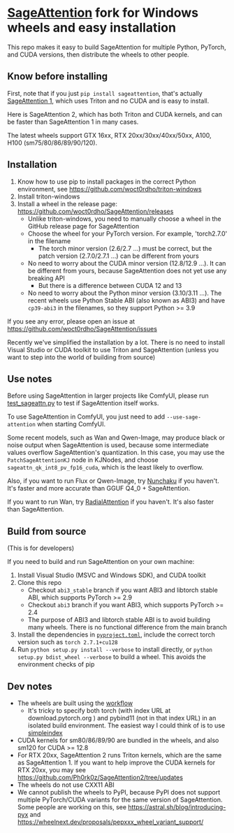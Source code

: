 # [SageAttention](https://github.com/thu-ml/SageAttention) fork for Windows wheels and easy installation

This repo makes it easy to build SageAttention for multiple Python, PyTorch, and CUDA versions, then distribute the wheels to other people.

## Know before installing

First, note that if you just `pip install sageattention`, that's actually [SageAttention 1](https://pypi.org/project/sageattention/#history), which uses Triton and no CUDA and is easy to install.

Here is SageAttention 2, which has both Triton and CUDA kernels, and can be faster than SageAttention 1 in many cases.

The latest wheels support GTX 16xx, RTX 20xx/30xx/40xx/50xx, A100, H100 (sm75/80/86/89/90/120). 

## Installation

1. Know how to use pip to install packages in the correct Python environment, see https://github.com/woct0rdho/triton-windows
2. Install triton-windows
3. Install a wheel in the release page: https://github.com/woct0rdho/SageAttention/releases
    * Unlike triton-windows, you need to manually choose a wheel in the GitHub release page for SageAttention
    * Choose the wheel for your PyTorch version. For example, 'torch2.7.0' in the filename
        * The torch minor version (2.6/2.7 ...) must be correct, but the patch version (2.7.0/2.7.1 ...) can be different from yours
    * No need to worry about the CUDA minor version (12.8/12.9 ...). It can be different from yours, because SageAttention does not yet use any breaking API
        * But there is a difference between CUDA 12 and 13
    * No need to worry about the Python minor version (3.10/3.11 ...). The recent wheels use Python Stable ABI (also known as ABI3) and have `cp39-abi3` in the filenames, so they support Python >= 3.9

If you see any error, please open an issue at https://github.com/woct0rdho/SageAttention/issues

Recently we've simplified the installation by a lot. There is no need to install Visual Studio or CUDA toolkit to use Triton and SageAttention (unless you want to step into the world of building from source)

## Use notes

Before using SageAttention in larger projects like ComfyUI, please run [test_sageattn.py](https://github.com/woct0rdho/SageAttention/blob/main/tests/test_sageattn.py) to test if SageAttention itself works.

To use SageAttention in ComfyUI, you just need to add `--use-sage-attention` when starting ComfyUI.

Some recent models, such as Wan and Qwen-Image, may produce black or noise output when SageAttention is used, because some intermediate values overflow SageAttention's quantization. In this case, you may use the `PatchSageAttentionKJ` node in KJNodes, and choose `sageattn_qk_int8_pv_fp16_cuda`, which is the least likely to overflow.

Also, if you want to run Flux or Qwen-Image, try [Nunchaku](https://github.com/mit-han-lab/ComfyUI-nunchaku) if you haven't. It's faster and more accurate than GGUF Q4_0 + SageAttention.

If you want to run Wan, try [RadialAttention](https://github.com/woct0rdho/ComfyUI-RadialAttn) if you haven't. It's also faster than SageAttention.

## Build from source

(This is for developers)

If you need to build and run SageAttention on your own machine:
1. Install Visual Studio (MSVC and Windows SDK), and CUDA toolkit
2. Clone this repo
   * Checkout `abi3_stable` branch if you want ABI3 and libtorch stable ABI, which supports PyTorch >= 2.9
   * Checkout `abi3` branch if you want ABI3, which supports PyTorch >= 2.4
   * The purpose of ABI3 and libtorch stable ABI is to avoid building many wheels. There is no functional difference from the main branch
4. Install the dependencies in [`pyproject.toml`](https://github.com/woct0rdho/SageAttention/blob/main/pyproject.toml), include the correct torch version such as `torch 2.7.1+cu128`
5. Run `python setup.py install --verbose` to install directly, or `python setup.py bdist_wheel --verbose` to build a wheel. This avoids the environment checks of pip

## Dev notes

* The wheels are built using the [workflow](https://github.com/woct0rdho/SageAttention/blob/main/.github/workflows/build-sageattn.yml)
    * It's tricky to specify both torch (with index URL at download.pytorch.org ) and pybind11 (not in that index URL) in an isolated build environment. The easiest way I could think of is to use [simpleindex](https://github.com/uranusjr/simpleindex)
* CUDA kernels for sm80/86/89/90 are bundled in the wheels, and also sm120 for CUDA >= 12.8
* For RTX 20xx, SageAttention 2 runs Triton kernels, which are the same as SageAttention 1. If you want to help improve the CUDA kernels for RTX 20xx, you may see https://github.com/Ph0rk0z/SageAttention2/tree/updates
* The wheels do not use CXX11 ABI
* We cannot publish the wheels to PyPI, because PyPI does not support multiple PyTorch/CUDA variants for the same version of SageAttention. Some people are working on this, see https://astral.sh/blog/introducing-pyx and https://wheelnext.dev/proposals/pepxxx_wheel_variant_support/

